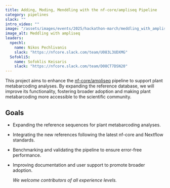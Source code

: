 ```yaml
---
title: Adding, Moding, Menddling with the nf-core/ampliseq Pipeline
category: pipelines
slack: ""
intro_video: ""
image: "/assets/images/events/2025/hackathon-march/meddling_with_ampliseq.jpg"
image_alt: Meddling with ampliseq
leaders:
  npechl:
    name: Nikos Pechlivanis
    slack: "https://nfcore.slack.com/team/U083L3UDXMG"
  Sofokli5:
    name: Sofoklis Keisaris
    slack: "https://nfcore.slack.com/team/D08CT7DSN20"
---
```

This project aims to enhance the [nf-core/ampliseq](https://nf-co.re/ampliseq/dev) pipeline to support plant metabarcoding analyses. By expanding the reference database, we will improve its functionality, fostering broader adoption and making plant metabarcoding more accessible to the scientific community.

## Goals
- Expanding the reference sequences for plant metabarcoding analyses.
- Integrating the new references following the latest nf-core and Nextflow standards.  
- Benchmarking and validating the pipeline to ensure error-free performance.  
- Improving documentation and user support to promote broader adoption.

  *We welcome contributors of all experience levels.*

